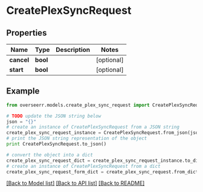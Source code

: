 # CreatePlexSyncRequest


## Properties
Name | Type | Description | Notes
------------ | ------------- | ------------- | -------------
**cancel** | **bool** |  | [optional] 
**start** | **bool** |  | [optional] 

## Example

```python
from overseerr.models.create_plex_sync_request import CreatePlexSyncRequest

# TODO update the JSON string below
json = "{}"
# create an instance of CreatePlexSyncRequest from a JSON string
create_plex_sync_request_instance = CreatePlexSyncRequest.from_json(json)
# print the JSON string representation of the object
print CreatePlexSyncRequest.to_json()

# convert the object into a dict
create_plex_sync_request_dict = create_plex_sync_request_instance.to_dict()
# create an instance of CreatePlexSyncRequest from a dict
create_plex_sync_request_form_dict = create_plex_sync_request.from_dict(create_plex_sync_request_dict)
```
[[Back to Model list]](../README.md#documentation-for-models) [[Back to API list]](../README.md#documentation-for-api-endpoints) [[Back to README]](../README.md)


